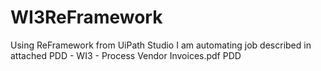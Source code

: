 # WI3ReFramework
Using ReFramework from UiPath Studio I am automating job described in attached PDD - WI3 - Process Vendor Invoices.pdf PDD
